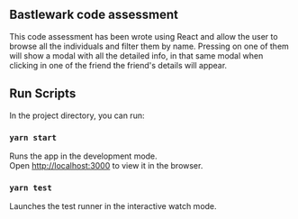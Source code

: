 ## Bastlewark code assessment
This code assessment has been wrote using React and allow the user to browse all the individuals and filter them by name. Pressing on one of them will show a modal with all the detailed info, in that same modal when clicking in one of the friend the friend's details will appear.

## Run Scripts

In the project directory, you can run:

### `yarn start`

Runs the app in the development mode.<br />
Open [http://localhost:3000](http://localhost:3000) to view it in the browser.

### `yarn test`

Launches the test runner in the interactive watch mode.<br />


